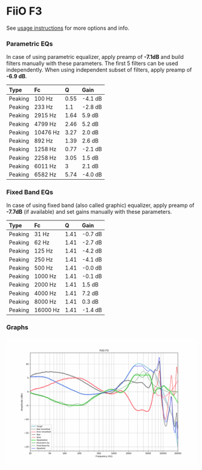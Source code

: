 # FiiO F3
See [usage instructions](https://github.com/jaakkopasanen/AutoEq#usage) for more options and info.

### Parametric EQs
In case of using parametric equalizer, apply preamp of **-7.1dB** and build filters manually
with these parameters. The first 5 filters can be used independently.
When using independent subset of filters, apply preamp of **-6.9 dB**.

| Type    | Fc       |    Q | Gain    |
|:--------|:---------|:-----|:--------|
| Peaking | 100 Hz   | 0.55 | -4.1 dB |
| Peaking | 233 Hz   | 1.1  | -2.8 dB |
| Peaking | 2915 Hz  | 1.64 | 5.9 dB  |
| Peaking | 4799 Hz  | 2.46 | 5.2 dB  |
| Peaking | 10476 Hz | 3.27 | 2.0 dB  |
| Peaking | 892 Hz   | 1.39 | 2.6 dB  |
| Peaking | 1258 Hz  | 0.77 | -2.1 dB |
| Peaking | 2258 Hz  | 3.05 | 1.5 dB  |
| Peaking | 6011 Hz  | 3    | 2.1 dB  |
| Peaking | 6582 Hz  | 5.74 | -4.0 dB |

### Fixed Band EQs
In case of using fixed band (also called graphic) equalizer, apply preamp of **-7.7dB**
(if available) and set gains manually with these parameters.

| Type    | Fc       |    Q | Gain    |
|:--------|:---------|:-----|:--------|
| Peaking | 31 Hz    | 1.41 | -0.7 dB |
| Peaking | 62 Hz    | 1.41 | -2.7 dB |
| Peaking | 125 Hz   | 1.41 | -4.2 dB |
| Peaking | 250 Hz   | 1.41 | -4.1 dB |
| Peaking | 500 Hz   | 1.41 | -0.0 dB |
| Peaking | 1000 Hz  | 1.41 | -0.1 dB |
| Peaking | 2000 Hz  | 1.41 | 1.5 dB  |
| Peaking | 4000 Hz  | 1.41 | 7.2 dB  |
| Peaking | 8000 Hz  | 1.41 | 0.3 dB  |
| Peaking | 16000 Hz | 1.41 | -1.4 dB |

### Graphs
![](./FiiO%20F3.png)